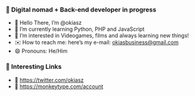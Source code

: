 ### 👋 Digital nomad + Back-end developer in progress
- 👋 Hello There, I’m @okiasz
- 🌱 I’m currently learning Python, PHP and JavaScript
- 👀 I’m interested in Videogames, films and always learning new things!
- ✉️ How to reach me: here’s my e-mail: okiasbusiness@gmail.com
- 😄 Pronouns: He/Him

### 📌 Interesting Links 

- 🐣 https://twitter.com/okiasz
- 🦂 https://monkeytype.com/account
